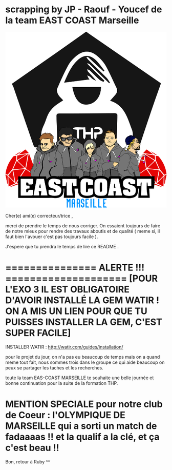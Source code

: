 
# scrapping by JP - Raouf - Youcef de la team EAST COAST Marseille

![picture](1.png)


Cher(e) ami(e) correcteur/trice , 

merci de prendre le temps de nous corriger. On essaient toujours de faire de notre mieux pour rendre des travaux aboutis et de qualité ( meme si, il faut bien l'avouer c'est pas toujours facile ). 

J'espere que tu prendra le temps de lire ce README .

# =============== ALERTE !!! ==================== [POUR L'EXO 3 IL EST OBLIGATOIRE D'AVOIR INSTALLÉ LA GEM WATIR ! ON A MIS UN LIEN POUR QUE TU PUISSES INSTALLER LA GEM, C'EST SUPER FACILE]

INSTALLER WATIR : http://watir.com/guides/installation/



pour le projet du jour, on n'a pas eu beaucoup de temps mais on a quand meme tout fait, nous sommes trois dans le groupe ce qui aide beaucoup on peux se partager les taches et les recherches.


toute la team EAS-COAST MARSEILLE te souhaite une belle journée et bonne continuation pour la suite de la formation THP.




# MENTION SPECIALE pour notre club de Coeur : l'OLYMPIQUE DE MARSEILLE qui a sorti un match de fadaaaas !! et la qualif a la clé, et ça c'est beau !! 


Bon, retour à Ruby ^^
